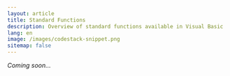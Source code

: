 ```yaml
---
layout: article
title: Standard Functions
description: Overview of standard functions available in Visual Basic
lang: en
image: /images/codestack-snippet.png
sitemap: false
---
```

*Coming soon...*